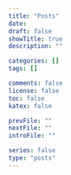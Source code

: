 ```yaml
---
title: "Posts"
date:
draft: false
showTitle: true
description: ""

categories: []
tags: []

comments: false
license: false
toc: false
katex: false

prevFile: ""
nextFile: ""
introFile: ""

series: false
type: "posts"
---
```

